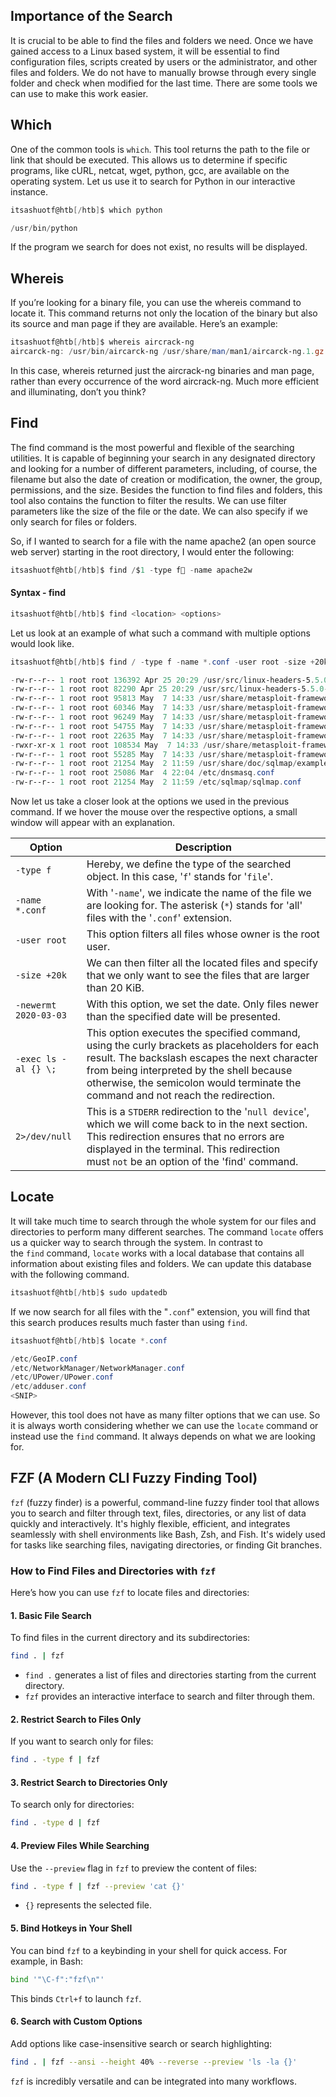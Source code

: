 ## Importance of the Search

It is crucial to be able to find the files and folders we need. Once we have gained access to a Linux based system, it will be essential to find configuration files, scripts created by users or the administrator, and other files and folders. We do not have to manually browse through every single folder and check when modified for the last time. There are some tools we can use to make this work easier.

## Which

One of the common tools is `which`. This tool returns the path to the file or link that should be executed. This allows us to determine if specific programs, like cURL, netcat, wget, python, gcc, are available on the operating system. Let us use it to search for Python in our interactive instance.

```powershell
itsashuotf@htb[/htb]$ which python

/usr/bin/python
```

If the program we search for does not exist, no results will be displayed.

## Whereis

If you’re looking for a binary file, you can use the whereis command to locate it. This command returns not only the location of the binary but also its source and man page if they are available. Here’s an example:

```powershell
itsashuotf@htb[/htb]$ whereis aircrack-ng
aircarck-ng: /usr/bin/aircarck-ng /usr/share/man/man1/aircarck-ng.1.gz
```

In this case, whereis returned just the aircrack-ng binaries and man page, rather than every occurrence of the word aircrack-ng. Much more efficient and illuminating, don’t you think?
## Find

The find command is the most powerful and flexible of the searching utilities. It is capable of beginning your search in any designated directory and looking for a number of different parameters, including, of course, the filename but also the date of creation or modification, the owner, the group, permissions, and the size. Besides the function to find files and folders, this tool also contains the function to filter the results. We can use filter parameters like the size of the file or the date. We can also specify if we only search for files or folders.

So, if I wanted to search for a file with the name apache2 (an open source web server) starting in the root directory, I would enter the following:

```powershell
itsashuotf@htb[/htb]$ find /$1 -type f -name apache2w
```
#### Syntax - find

```powershell
itsashuotf@htb[/htb]$ find <location> <options>
```

Let us look at an example of what such a command with multiple options would look like.

```powershell
itsashuotf@htb[/htb]$ find / -type f -name *.conf -user root -size +20k -newermt 2020-03-03 -exec ls -al {} \; 2>/dev/null

-rw-r--r-- 1 root root 136392 Apr 25 20:29 /usr/src/linux-headers-5.5.0-1parrot1-amd64/include/config/auto.conf
-rw-r--r-- 1 root root 82290 Apr 25 20:29 /usr/src/linux-headers-5.5.0-1parrot1-amd64/include/config/tristate.conf
-rw-r--r-- 1 root root 95813 May  7 14:33 /usr/share/metasploit-framework/data/jtr/repeats32.conf
-rw-r--r-- 1 root root 60346 May  7 14:33 /usr/share/metasploit-framework/data/jtr/dynamic.conf
-rw-r--r-- 1 root root 96249 May  7 14:33 /usr/share/metasploit-framework/data/jtr/dumb32.conf
-rw-r--r-- 1 root root 54755 May  7 14:33 /usr/share/metasploit-framework/data/jtr/repeats16.conf
-rw-r--r-- 1 root root 22635 May  7 14:33 /usr/share/metasploit-framework/data/jtr/korelogic.conf
-rwxr-xr-x 1 root root 108534 May  7 14:33 /usr/share/metasploit-framework/data/jtr/john.conf
-rw-r--r-- 1 root root 55285 May  7 14:33 /usr/share/metasploit-framework/data/jtr/dumb16.conf
-rw-r--r-- 1 root root 21254 May  2 11:59 /usr/share/doc/sqlmap/examples/sqlmap.conf
-rw-r--r-- 1 root root 25086 Mar  4 22:04 /etc/dnsmasq.conf
-rw-r--r-- 1 root root 21254 May  2 11:59 /etc/sqlmap/sqlmap.conf
```

Now let us take a closer look at the options we used in the previous command. If we hover the mouse over the respective options, a small window will appear with an explanation.  

|**Option**|**Description**|
|---|---|
|`-type f`|Hereby, we define the type of the searched object. In this case, '`f`' stands for '`file`'.|
|`-name *.conf`|With '`-name`', we indicate the name of the file we are looking for. The asterisk (`*`) stands for 'all' files with the '`.conf`' extension.|
|`-user root`|This option filters all files whose owner is the root user.|
|`-size +20k`|We can then filter all the located files and specify that we only want to see the files that are larger than 20 KiB.|
|`-newermt 2020-03-03`|With this option, we set the date. Only files newer than the specified date will be presented.|
|`-exec ls -al {} \;`|This option executes the specified command, using the curly brackets as placeholders for each result. The backslash escapes the next character from being interpreted by the shell because otherwise, the semicolon would terminate the command and not reach the redirection.|
|`2>/dev/null`|This is a `STDERR` redirection to the '`null device`', which we will come back to in the next section. This redirection ensures that no errors are displayed in the terminal. This redirection must `not` be an option of the 'find' command.|
## Locate

It will take much time to search through the whole system for our files and directories to perform many different searches. The command `locate` offers us a quicker way to search through the system. In contrast to the `find` command, `locate` works with a local database that contains all information about existing files and folders. We can update this database with the following command.

```powershell
itsashuotf@htb[/htb]$ sudo updatedb
```

If we now search for all files with the "`.conf`" extension, you will find that this search produces results much faster than using `find`.

```powershell
itsashuotf@htb[/htb]$ locate *.conf

/etc/GeoIP.conf
/etc/NetworkManager/NetworkManager.conf
/etc/UPower/UPower.conf
/etc/adduser.conf
<SNIP>
```

However, this tool does not have as many filter options that we can use. So it is always worth considering whether we can use the `locate` command or instead use the `find` command. It always depends on what we are looking for.

## FZF (A Modern CLI Fuzzy Finding Tool)

`fzf` (fuzzy finder) is a powerful, command-line fuzzy finder tool that allows you to search and filter through text, files, directories, or any list of data quickly and interactively. It's highly flexible, efficient, and integrates seamlessly with shell environments like Bash, Zsh, and Fish. It's widely used for tasks like searching files, navigating directories, or finding Git branches.

### How to Find Files and Directories with `fzf`

Here’s how you can use `fzf` to locate files and directories:
#### 1. **Basic File Search**

To find files in the current directory and its subdirectories:

```bash
find . | fzf
```

- `find .` generates a list of files and directories starting from the current directory.
- `fzf` provides an interactive interface to search and filter through them.

#### 2. **Restrict Search to Files Only**

If you want to search only for files:

```bash
find . -type f | fzf
```

#### 3. **Restrict Search to Directories Only**

To search only for directories:

```bash
find . -type d | fzf
```

#### 4. **Preview Files While Searching**

Use the `--preview` flag in `fzf` to preview the content of files:

```bash
find . -type f | fzf --preview 'cat {}'
```

- `{}` represents the selected file.

#### 5. **Bind Hotkeys in Your Shell**

You can bind `fzf` to a keybinding in your shell for quick access. For example, in Bash:

```bash
bind '"\C-f":"fzf\n"'
```

This binds `Ctrl+f` to launch `fzf`.

#### 6. **Search with Custom Options**

Add options like case-insensitive search or search highlighting:

```bash
find . | fzf --ansi --height 40% --reverse --preview 'ls -la {}'
```

`fzf` is incredibly versatile and can be integrated into many workflows. 

